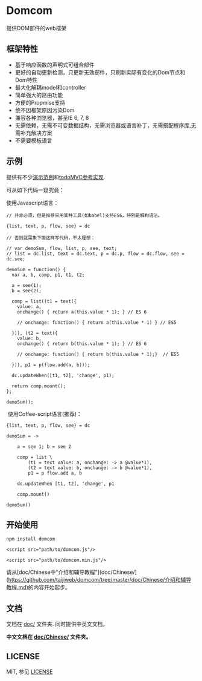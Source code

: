 # Domcom

  提供DOM部件的web框架

## 框架特性

* 基于响应函数的声明式可组合部件
* 更好的自动更新检测，只更新无效部件，只刷新实际有变化的Dom节点和Dom特性
* 最大化解耦model和controller
* 简单强大的路由功能
* 方便的Propmise支持
* 绝不因框架原因污染Dom
* 兼容各种浏览器，甚至IE 6, 7, 8
* 无需依赖，无需不可变数据结构，无需浏览器或语言补丁，无需搭配程序库,无需补充解决方案
* 不需要模板语言

## 示例

  提供有不少[演示范例](https://github.com/taijiweb/domcom/tree/master/demo)和[todoMVC参考实现](https://github.com/taijiweb/domcom/tree/master/demo/todomvc).

  可从如下代码一窥究竟：

  使用Javascript语言：

    // 并非必须，但是推荐采用某种工具(如babel)支持ES6，特别是解构语法。

    {list, text, p, flow, see} = dc

    // 否则就需象下面这样写代码，不太理想：

    // var demoSum, flow, list, p, see, text;​
    // list = dc.list, text = dc.text, p = dc.p, flow = dc.flow, see = dc.see;
    ​
    demoSum = function() {
      var a, b, comp, p1, t1, t2;

      a = see(1);
      b = see(2);

      comp = list((t1 = text({
        value: a,
        onchange() { return a(this.value * 1); } // ES 6

        // onchange: function() { return a(this.value * 1) } // ES5

      })), (t2 = text({
        value: b,
        onchange() { return b(this.value * 1); } // ES 6

        // onchange: function() { return b(this.value * 1);}  // ES5

      })), p1 = p(flow.add(a, b)));

      dc.updateWhen([t1, t2], 'change', p1);

      return comp.mount();
    };
    ​
    demoSum();
​
  使用Coffee-script语言(推荐)：

    {list, text, p, flow, see} = dc

    demoSum = ->

        a = see 1; b = see 2

        comp = list \
            (t1 = text value: a, onchange: -> a @value*1),
            (t2 = text value: b, onchange: -> b @value*1),
            p1 = p flow.add a, b

        dc.updateWhen [t1, t2], 'change', p1

        comp.mount()

    demoSum()

## 开始使用

`npm install domcom`

`<script src="path/to/domcom.js"/>`

`<script src="path/to/domcom.min.js"/>`

请从[doc/Chinese中“介绍和辅导教程"](doc/Chinese/](https://github.com/taijiweb/domcom/tree/master/doc/Chinese/介绍和辅导教程.md)的内容开始起步。

## 文档

  文档在 [doc/](https://github.com/taijiweb/domcom/tree/master/doc) 文件夹. 同时提供中英文文档。

  **中文文档在 [doc/Chinese/](https://github.com/taijiweb/domcom/tree/master/doc/Chinese) 文件夹。**

## LICENSE
MIT, 参见 [LICENSE](https://github.com/taijiweb/domcom/blob/master/LICENSE)
